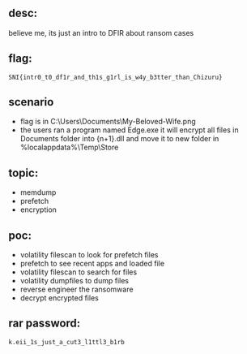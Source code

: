 ## desc:
believe me, its just an intro to DFIR about ransom cases

## flag:
```SNI{intr0_t0_df1r_and_th1s_g1rl_is_w4y_b3tter_than_Chizuru}```

## scenario
- flag is in C:\Users\Documents\My-Beloved-Wife.png
- the users ran a program named Edge.exe it will encrypt all files in Documents folder into {n+1}.dll and move it to new folder in %localappdata%\Temp\Store

## topic:
- memdump
- prefetch
- encryption

## poc:
- volatility filescan to look for prefetch files
- prefetch to see recent apps and loaded file
- volatility filescan to search for files
- volatility dumpfiles to dump files
- reverse engineer the ransomware
- decrypt encrypted files

## rar password:
```k.eii_1s_just_a_cut3_l1ttl3_b1rb```
